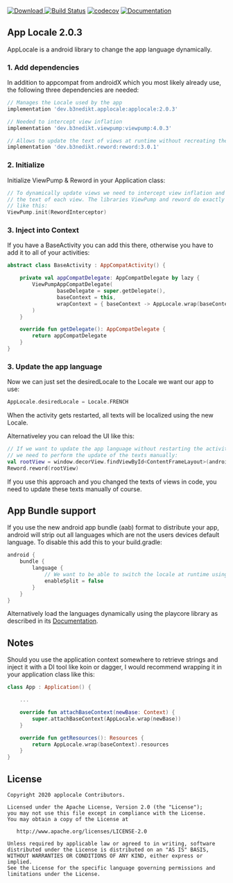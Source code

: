 [ ![Download](https://api.bintray.com/packages/b3nedikt/applocale/applocale/images/download.svg?version=2.0.3) ](https://bintray.com/b3nedikt/applocale/applocale/2.0.3/link)
[![Build Status](https://travis-ci.org/B3nedikt/applocale.svg?branch=master)](https://travis-ci.org/B3nedikt/applocale)
[![codecov](https://codecov.io/gh/B3nedikt/applocale/branch/master/graph/badge.svg)](https://codecov.io/gh/B3nedikt/applocale)
[![Documentation](https://img.shields.io/badge/docs-documentation-green.svg)](https://b3nedikt.github.io/AppLocale/)

## App Locale 2.0.3

AppLocale is a android library to change the app language dynamically.

### 1. Add dependencies

In addition to appcompat from androidX which you most likely already use,
the following three dependencies are needed:

```groovy
// Manages the Locale used by the app
implementation 'dev.b3nedikt.applocale:applocale:2.0.3'

// Needed to intercept view inflation
implementation 'dev.b3nedikt.viewpump:viewpump:4.0.3'

// Allows to update the text of views at runtime without recreating the activity
implementation 'dev.b3nedikt.reword:reword:3.0.1'
```

### 2. Initialize

Initialize ViewPump & Reword in your Application class:

```kotlin
// To dynamically update views we need to intercept view inflation and update
// the text of each view. The libraries ViewPump and reword do exactly that when setup
// like this:
ViewPump.init(RewordInterceptor)
```

### 3. Inject into Context

If you have a BaseActivity you can add this there, otherwise you have to add it to all of your activities:

```kotlin
abstract class BaseActivity : AppCompatActivity() {

    private val appCompatDelegate: AppCompatDelegate by lazy {
        ViewPumpAppCompatDelegate(
                baseDelegate = super.getDelegate(),
                baseContext = this,
                wrapContext = { baseContext -> AppLocale.wrap(baseContext) }
        )
    }

    override fun getDelegate(): AppCompatDelegate {
        return appCompatDelegate
    }
}
```

### 3. Update the app language

Now we can just set the desiredLocale to the Locale we want our app to use:

```kotlin
AppLocale.desiredLocale = Locale.FRENCH
```

When the activity gets restarted, all texts will be localized using the new Locale.

Alternativeley you can reload the UI like this:

```kotlin
// If we want to update the app language without restarting the activity,
// we need to perform the update of the texts manually:
val rootView = window.decorView.findViewById<ContentFrameLayout>(android.R.id.content)
Reword.reword(rootView)
```

If you use this approach and you changed the texts of views in code, you need to update these
texts manually of course.

## App Bundle support

If you use the new android app bundle (aab) format to distribute your app, android
will strip out all languages which are not the users devices default language.
To disable this add this to your build.gradle:

```groovy
android {
    bundle {
        language {
            // We want to be able to switch the locale at runtime using AppLocale!
            enableSplit = false
        }
    }
}
```

Alternatively load the languages dynamically using the playcore library as described in its
[Documentation](https://developer.android.com/guide/playcore/dynamic-delivery#lang_resources).

## Notes

Should you use the application context somewhere to retrieve strings
and inject it with a DI tool like koin or dagger, I would recommend wrapping it in your
application class like this:

```kotlin
class App : Application() {

    ...

    override fun attachBaseContext(newBase: Context) {
        super.attachBaseContext(AppLocale.wrap(newBase))
    }

    override fun getResources(): Resources {
        return AppLocale.wrap(baseContext).resources
    }
}
```

## License

```
Copyright 2020 applocale Contributors.

Licensed under the Apache License, Version 2.0 (the "License");
you may not use this file except in compliance with the License.
You may obtain a copy of the License at

   http://www.apache.org/licenses/LICENSE-2.0

Unless required by applicable law or agreed to in writing, software
distributed under the License is distributed on an "AS IS" BASIS,
WITHOUT WARRANTIES OR CONDITIONS OF ANY KIND, either express or implied.
See the License for the specific language governing permissions and
limitations under the License.
```
